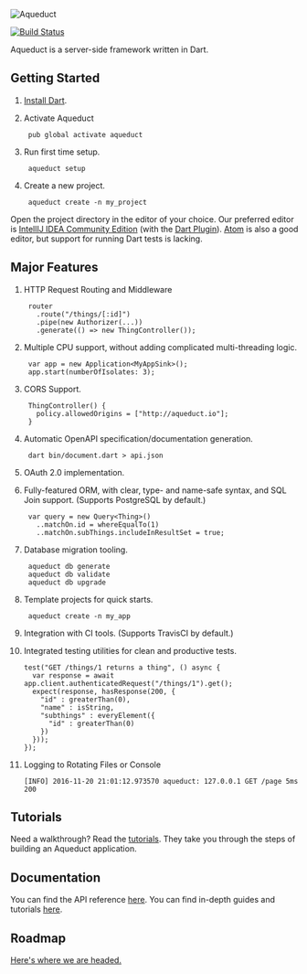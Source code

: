 ![Aqueduct](https://raw.githubusercontent.com/stablekernel/aqueduct/master/images/aqueduct.png)

[![Build Status](https://travis-ci.org/stablekernel/aqueduct.svg?branch=master)](https://travis-ci.org/stablekernel/aqueduct)

Aqueduct is a server-side framework written in Dart.

## Getting Started

1. [Install Dart](https://www.dartlang.org/install).
2. Activate Aqueduct

        pub global activate aqueduct

3. Run first time setup.

        aqueduct setup

4. Create a new project.

        aqueduct create -n my_project

Open the project directory in the editor of your choice. Our preferred editor is [IntellIJ IDEA Community Edition](https://www.jetbrains.com/idea/download/) (with the [Dart Plugin](https://plugins.jetbrains.com/plugin/6351)). [Atom](https://atom.io) is also a good editor, but support for running Dart tests is lacking.

## Major Features

1. HTTP Request Routing and Middleware

        router
          .route("/things/[:id]")
          .pipe(new Authorizer(...))
          .generate(() => new ThingController());
          
2. Multiple CPU support, without adding complicated multi-threading logic.

        var app = new Application<MyAppSink>();
        app.start(numberOfIsolates: 3);
        
3. CORS Support.

        ThingController() {
          policy.allowedOrigins = ["http://aqueduct.io"];          
        }

4. Automatic OpenAPI specification/documentation generation.

        dart bin/document.dart > api.json
      
5. OAuth 2.0 implementation.
6. Fully-featured ORM, with clear, type- and name-safe syntax, and SQL Join support. (Supports PostgreSQL by default.)

        var query = new Query<Thing>()
          ..matchOn.id = whereEqualTo(1)
          ..matchOn.subThings.includeInResultSet = true;
          
7. Database migration tooling.

        aqueduct db generate
        aqueduct db validate
        aqueduct db upgrade
        
8. Template projects for quick starts.

        aqueduct create -n my_app
        
9. Integration with CI tools. (Supports TravisCI by default.)
        
10. Integrated testing utilities for clean and productive tests.

        test("GET /things/1 returns a thing", () async {
          var response = await app.client.authenticatedRequest("/things/1").get();
          expect(response, hasResponse(200, {
            "id" : greaterThan(0),
            "name" : isString,
            "subthings" : everyElement({
              "id" : greaterThan(0)
            })
          }));
        });
      
11. Logging to Rotating Files or Console

        [INFO] 2016-11-20 21:01:12.973570 aqueduct: 127.0.0.1 GET /page 5ms 200
    
## Tutorials

Need a walkthrough? Read the [tutorials](http://stablekernel.github.io/aqueduct/). They take you through the steps of building an Aqueduct application.

## Documentation

You can find the API reference [here](https://www.dartdocs.org/documentation/aqueduct/latest).
You can find in-depth guides and tutorials [here](http://stablekernel.github.io/aqueduct/).

## Roadmap

[Here's where we are headed.](ROADMAP.md)

